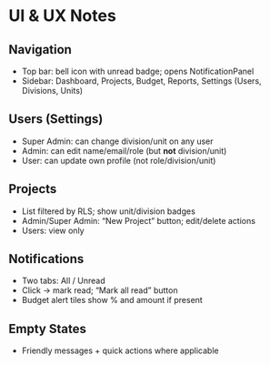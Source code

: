 # UI & UX Notes

## Navigation
- Top bar: bell icon with unread badge; opens NotificationPanel
- Sidebar: Dashboard, Projects, Budget, Reports, Settings (Users, Divisions, Units)

## Users (Settings)
- Super Admin: can change division/unit on any user
- Admin: can edit name/email/role (but **not** division/unit)
- User: can update own profile (not role/division/unit)

## Projects
- List filtered by RLS; show unit/division badges
- Admin/Super Admin: “New Project” button; edit/delete actions
- Users: view only

## Notifications
- Two tabs: All / Unread
- Click → mark read; “Mark all read” button
- Budget alert tiles show % and amount if present

## Empty States
- Friendly messages + quick actions where applicable
